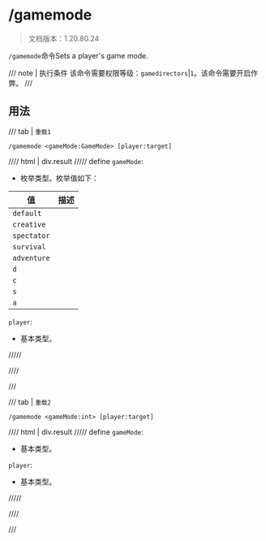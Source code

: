 # /gamemode

> 文档版本：1.20.80.24

`/gamemode`命令Sets a player's game mode.

/// note | 执行条件
该命令需要权限等级：`gamedirectors`|`1`。该命令需要开启作弊。
///

## 用法

/// tab | `重载1`
```mcfunction
/gamemode <gameMode:GameMode> [player:target]
```

//// html | div.result
///// define
`gameMode`: <!-- md:samp GameMode -->

- 枚举类型。枚举值如下：

|值|描述|
|---|---|
|`default`||
|`creative`||
|`spectator`||
|`survival`||
|`adventure`||
|`d`||
|`c`||
|`s`||
|`a`||


`player`: <!-- md:samp target -->

- 基本类型。


/////

////

///

/// tab | `重载2`
```mcfunction
/gamemode <gameMode:int> [player:target]
```

//// html | div.result
///// define
`gameMode`: <!-- md:samp int -->

- 基本类型。

`player`: <!-- md:samp target -->

- 基本类型。


/////

////

///
